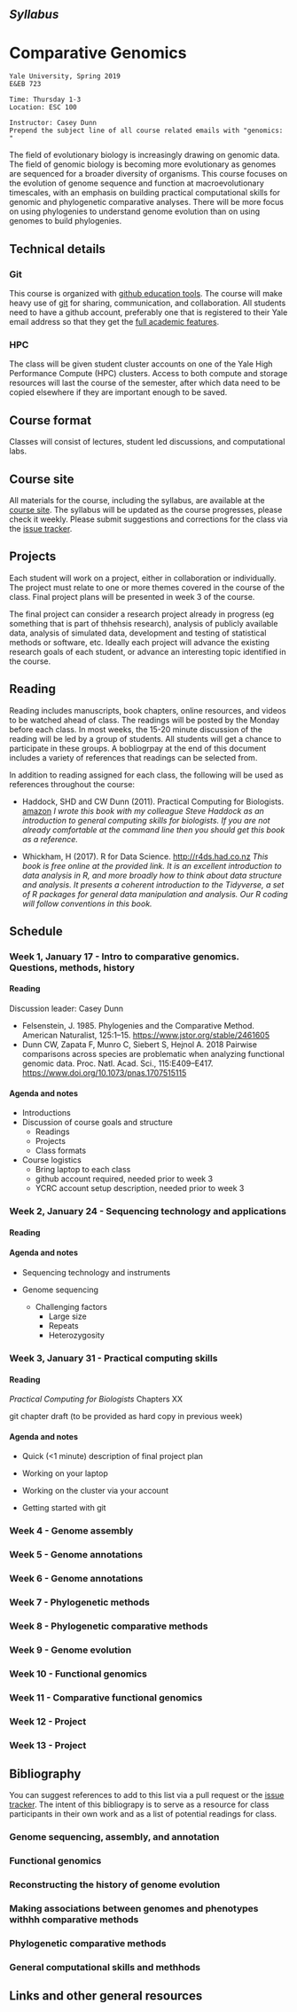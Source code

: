 ## *Syllabus*

# Comparative Genomics

	Yale University, Spring 2019
	E&EB 723

	Time: Thursday 1-3
	Location: ESC 100
	
	Instructor: Casey Dunn
	Prepend the subject line of all course related emails with "genomics: "


The field of evolutionary biology is increasingly drawing on genomic data. The field of genomic biology is becoming more evolutionary as genomes are sequenced for a broader diversity of organisms. This course focuses on the evolution of genome sequence and function at macroevolutionary timescales, with an emphasis on building practical computational skills for genomic and phylogenetic comparative analyses. There will be more focus on using phylogenies to understand genome evolution than on using genomes to build phylogenies.

## Technical details

### Git

This course is organized with [github education tools](https://education.github.com/guide). The course will make heavy use of [git](https://git-scm.com/) for sharing, communication, and collaboration. All students need to have a github account, preferably one that is registered to their Yale email address so that they get the [full academic features](https://education.github.com/discount).

### HPC

The class will be given student cluster accounts on one of the Yale High Performance Compute (HPC) clusters. Access to both compute and storage resources will last the course of the semester, after which data need to be copied elsewhere if they are important enough to be saved.

## Course format

Classes will consist of lectures, student led discussions, and computational labs.

## Course site

All materials for the course, including the syllabus, are available at the [course site](https://github.com/Yale-EEB723). The syllabus will be updated as the course progresses, please check it weekly. Please submit suggestions and corrections for the class via the [issue tracker](https://github.com/Yale-EEB723/syllabus/issues).

## Projects

Each student will work on a project, either in collaboration or individually. The project must relate to one or more themes covered in the course of the class. Final project plans will be presented in week 3 of the course.

The final project can consider a research project already in progress (eg something that is part of thhehsis research), analysis of publicly available data, analysis of simulated data, development and testing of statistical methods or software, etc. Ideally each project will advance the existing research goals of each student, or advance an interesting topic identified in the course.



## Reading

Reading includes manuscripts, book chapters, online resources, and videos to be watched ahead of class. The readings will be posted by the Monday before each class. In most weeks, the 15-20 minute discussion of the reading will be led by a group of students. All students will get a chance to participate in these groups. A bobliogrpay at the end of this document includes a variety of references that readings can be selected from.


In addition to reading assigned for each class, the following will be used as references throughout the course:

- Haddock, SHD and CW Dunn (2011). Practical Computing for Biologists. [amazon](http://www.amazon.com/Practical-Computing-Biologists-Steven-Haddock/dp/0878933913/ref=sr_1_1) *I wrote this book with my colleague Steve Haddock as an introduction to general computing skills for biologists. If you are not already comfortable at the command line then you should get this book as a reference.*

- Whickham, H (2017). R for Data Science. http://r4ds.had.co.nz *This book is free online at the provided link. It is an excellent introduction to data analysis in R, and more broadly how to think about data structure and analysis. It presents a coherent introduction to the Tidyverse, a set of R packages for general data manipulation and analysis. Our R coding will follow conventions in this book.*




## Schedule

### Week 1, January 17 - Intro to comparative genomics. Questions, methods, history

#### Reading

Discussion leader: Casey Dunn
- Felsenstein, J. 1985. Phylogenies and the Comparative Method. American Naturalist, 125:1–15. https://www.jstor.org/stable/2461605
- Dunn CW, Zapata F, Munro C, Siebert S, Hejnol A. 2018 Pairwise comparisons across species are problematic when analyzing functional genomic data. Proc. Natl. Acad. Sci., 115:E409–E417. https://www.doi.org/10.1073/pnas.1707515115


#### Agenda and notes

- Introductions
- Discussion of course goals and structure
	- Readings
	- Projects
	- Class formats
- Course logistics
	- Bring laptop to each class
	- github account required, needed prior to week 3
	- YCRC account setup description, needed prior to week 3


### Week 2, January 24 - Sequencing technology and applications

#### Reading

#### Agenda and notes

- Sequencing technology and instruments

- Genome sequencing
	- Challenging factors
		- Large size
		- Repeats
		- Heterozygosity



### Week 3, January 31 - Practical computing skills

#### Reading

*Practical Computing for Biologists* Chapters XX

git chapter draft (to be provided as hard copy in previous week)


#### Agenda and notes

- Quick (<1 minute) description of final project plan

- Working on your laptop
- Working on the cluster via your account
- Getting started with git

### Week 4 - Genome assembly

### Week 5 - Genome annotations

### Week 6 - Genome annotations

### Week 7 - Phylogenetic methods

### Week 8 - Phylogenetic comparative methods

### Week 9 - Genome evolution

### Week 10 - Functional genomics

### Week 11 - Comparative functional genomics

### Week 12 - Project

### Week 13 - Project


## Bibliography

You can suggest references to add to this list via a pull request or the [issue tracker](https://github.com/Yale-EEB723/syllabus/issues). The intent of this bibliograpy is to serve as a resource for class participants in their own work and as a list of potential readings for class.

### Genome sequencing, assembly, and annotation

### Functional genomics

### Reconstructing the history of genome evolution

### Making associations between genomes and phenotypes withhh comparative methods

### Phylogenetic comparative methods

### General computational skills and methhods


## Links and other general resources
